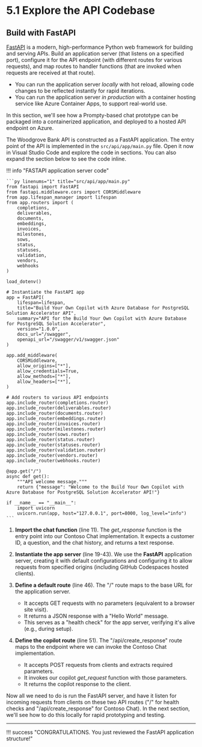 # 5.1 Explore the API Codebase

## Build with FastAPI

[FastAPI](https://fastapi.tiangolo.com/) is a modern, high-performance Python web framework for building and serving APIs. Build an application server (that listens on a specified port), configure it for the API endpoint (with different routes for various requests), and map routes to handler functions (that are invoked when requests are received at that route).

- You can run the application server _locally_ with hot reload, allowing code changes to be reflected instantly for rapid iterations.
- You can run the application server _in production_ with a container hosting service like Azure Container Apps, to support real-world use.

In this section, we'll see how a Prompty-based chat prototype can be packaged into a containerized application, and deployed to a hosted API endpoint on Azure.



The Woodgrove Bank API is constructed as a FastAPI application. The entry point of the API is implemented in the `src/api/app/main.py` file. Open it now in Visual Studio Code and explore the code in sections. You can also expand the section below to see the code inline.

!!! info "FASTAPI application server code"

    ```py linenums="1" title="src/api/app/main.py"
    from fastapi import FastAPI
    from fastapi.middleware.cors import CORSMiddleware
    from app.lifespan_manager import lifespan
    from app.routers import (
        completions,
        deliverables,
        documents,
        embeddings,
        invoices,
        milestones,
        sows,
        status,
        statuses,
        validation,
        vendors,
        webhooks
    )
    
    load_dotenv()
    
    # Instantiate the FastAPI app
    app = FastAPI(
        lifespan=lifespan,
        title="Build Your Own Copilot with Azure Database for PostgreSQL Solution Accelerator API",
        summary="API for the Build Your Own Copilot with Azure Database for PostgreSQL Solution Accelerator",
        version="1.0.0",
        docs_url="/swagger",
        openapi_url="/swagger/v1/swagger.json"
    )
    
    app.add_middleware(
        CORSMiddleware,
        allow_origins=["*"],
        allow_credentials=True,
        allow_methods=["*"],
        allow_headers=["*"],
    )
    
    # Add routers to various API endpoints
    app.include_router(completions.router)
    app.include_router(deliverables.router)
    app.include_router(documents.router)
    app.include_router(embeddings.router)
    app.include_router(invoices.router)
    app.include_router(milestones.router)
    app.include_router(sows.router)
    app.include_router(status.router)
    app.include_router(statuses.router)
    app.include_router(validation.router)
    app.include_router(vendors.router)
    app.include_router(webhooks.router)
    
    @app.get("/")
    async def get():
        """API welcome message."""
        return {"message": "Welcome to the Build Your Own Copilot with Azure Database for PostgreSQL Solution Accelerator API!"}
    
    if __name__ == "__main__":
        import uvicorn
        uvicorn.run(app, host="127.0.0.1", port=8000, log_level="info")
    ```

1. **Import the chat function** (line 11). The *get_response* function is the entry point into our Contoso Chat implementation. It expects a customer ID, a question, and the chat history, and returns a text response.

2. **Instantiate the app server** (line 19-43). We use the **FastAPI** application server, creating it with default configurations and configuring it to allow requests from specified origins (including GitHub Codespaces hosted clients).

3. **Define a default route** (line 46). The "/" route maps to the base URL for the application server. 
    - It accepts GET requests with no parameters (equivalent to a browser site visit).
    - It returns a JSON response with a "Hello World" message.
    - This serves as a "health check" for the app server, verifying it's alive (e.g., during setup).

4. **Define the copilot route** (line 51). The "/api/create_response" route maps to the endpoint where we can invoke the Contoso Chat implementation. 
    - It accepts POST requests from clients and extracts required parameters.
    - It invokes our copilot *get_request* function with those parameters.
    - It returns the copilot response to the client.

Now all we need to do is run the FastAPI server, and have it listen for incoming requests from clients on these two API routes ("/" for health checks and "/api/create_response" for Contoso Chat). In the next section, we'll see how to do this locally for rapid prototyping and testing.

---

!!! success "CONGRATULATIONS. You just reviewed the FastAPI application structure!"
